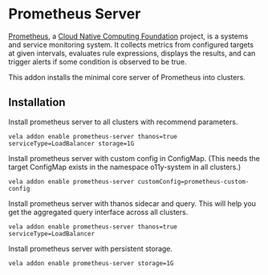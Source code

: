 # Prometheus Server

[Prometheus](https://prometheus.io/), a [Cloud Native Computing Foundation](https://cncf.io/) project, is a systems and service monitoring system. It collects metrics from configured targets at given intervals, evaluates rule expressions, displays the results, and can trigger alerts if some condition is observed to be true.

This addon installs the minimal core server of Prometheus into clusters.

## Installation

Install prometheus server to all clusters with recommend parameters.

```shell
vela addon enable prometheus-server thanos=true serviceType=LoadBalancer storage=1G
```

Install prometheus server with custom config in ConfigMap. (This needs the target ConfigMap exists in the namespace o11y-system in all clusters.)

```shell
vela addon enable prometheus-server customConfig=prometheus-custom-config
```

Install prometheus server with thanos sidecar and query. This will help you get the aggregated query interface across all clusters.

```shell
vela addon enable prometheus-server thanos=true serviceType=LoadBalancer
```

Install prometheus server with persistent storage.

```shell
vela addon enable prometheus-server storage=1G
```

